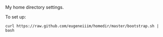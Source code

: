 My home directory settings.

To set up:

```
curl https://raw.github.com/eugeneiiim/homedir/master/bootstrap.sh | bash
```
